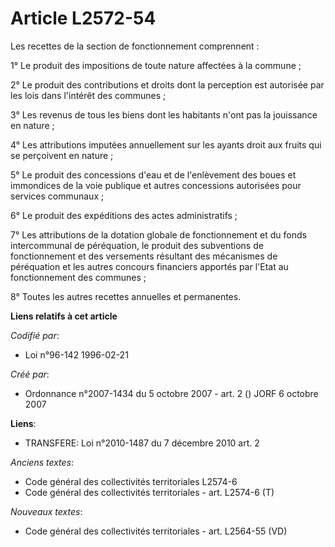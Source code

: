 # Article L2572-54

Les recettes de la section de fonctionnement comprennent :

1° Le produit des impositions de toute nature affectées à la commune ;

2° Le produit des contributions et droits dont la perception est autorisée par les lois dans l'intérêt des communes ;

3° Les revenus de tous les biens dont les habitants n'ont pas la jouissance en nature ;

4° Les attributions imputées annuellement sur les ayants droit aux fruits qui se perçoivent en nature ;

5° Le produit des concessions d'eau et de l'enlèvement des boues et immondices de la voie publique et autres concessions
autorisées pour services communaux ;

6° Le produit des expéditions des actes administratifs ;

7° Les attributions de la dotation globale de fonctionnement et du fonds intercommunal de péréquation, le produit des
subventions de fonctionnement et des versements résultant des mécanismes de péréquation et les autres concours financiers
apportés par l'Etat au fonctionnement des communes ;

8° Toutes les autres recettes annuelles et permanentes.

**Liens relatifs à cet article**

_Codifié par_:

  - Loi n°96-142 1996-02-21

_Créé par_:

  - Ordonnance n°2007-1434 du 5 octobre 2007 - art. 2 () JORF 6 octobre 2007

**Liens**:

  - TRANSFERE: Loi n°2010-1487 du 7 décembre 2010 art. 2

_Anciens textes_:

  - Code général des collectivités territoriales  L2574-6
  - Code général des collectivités territoriales - art. L2574-6 (T)

_Nouveaux textes_:

  - Code général des collectivités territoriales - art. L2564-55 (VD)
